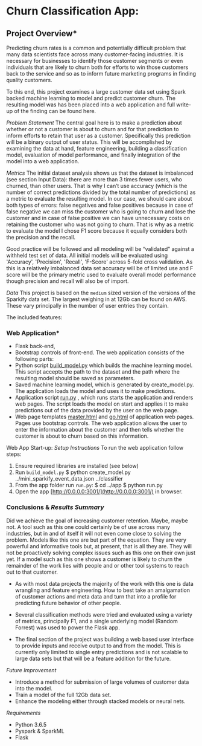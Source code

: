 # Churn Classification App:

## Project Overview*
Predicting churn rates is a common and potentially difficult problem that many data scientists face across many customer-facing industries. It is necessary for businesses to identify those customer segments or even individuals that are likely to churn both for efforts to win those customers back to the service and so as to inform future marketing programs in finding quality customers. 

To this end, this project examines a large customer data set using Spark backed machine learning to model and predict customer churn. The resulting model was has been placed into a web application and full write-up of the finding can be found here.

*Problem Statement*
The central goal here is to make a prediction about whether or not a customer is about to churn and for that prediction to inform efforts to retain that user as a customer. Specifically this prediction will be a binary output of user status. This will be accomplished by examining the data at hand, feature engineering, building a classification model, evaluation of model performance, and finally integration of the model into a web application.

*Metrics*
The initial dataset analysis shows us that the dataset is imbalanced (see section Input Data): there are more than 3 times fewer users, who churned, than other users. That is why I can’t use accuracy (which is the number of correct predictions divided by the total number of predictions) as a metric to evaluate the resulting model. In our case, we should care about both types of errors: false negatives and false positives because in case of false negative we can miss the customer who is going to churn and lose the customer and in case of false positive we can have unnecessary costs on retaining the customer who was not going to churn. That is why as a metric to evaluate the model I chose F1 score because it equally considers both the precision and the recall.

Good practice will be followed and all modeling will be “validated” against a withheld test set of data. All initial models will be evaluated using 'Accuracy', 'Precision', 'Recall', 'F-Score' across 5-fold cross validation. As this is a relatively imbalanced data set accuracy will be of limited use and F score will be the primary metric used to evaluate overall model performance though precision and recall will also be of import.


*Data*
This project is based on the `medium` sized version of the versions of the Sparkify data set. The largest weighing in at 12Gb can be found on AWS. These vary principally in the number of user entries they contain.

The included features:


### Web Application*
* Flask back-end,
* Bootstrap controls of front-end. The web application consists of the following parts:
* Python script [build_model.py]() which builds the machine learning model. This script accepts the path to the dataset and the path where the resulting model should be saved as parameters.
* Saved machine learning model, which is generated by create_model.py. The application loads the model and uses it to make predictions.
* Application script [run.py]() , which runs starts the application and renders web pages. The script loads the model on start and applies it to make predictions out of the data provided by the user on the web page.
* Web page templates [master.html]() and [go.html]() of application web pages. Pages use bootstrap controls. The web application allows the user to enter the information about the customer and then tells whether the customer is about to churn based on this information.

Web App Start-up:
*Setup Instructions*
To run the web application follow steps:
1. Ensure required libraries are installed (see below)
2. Run `build_model.py`
$ python create_model.py ../mini_sparkify_event_data.json ../classifier
3. From the app folder run `run.py`:
$ cd ../app
$ python run.py
4. Open the app [http://0.0.0.0:3001/](http://0.0.0.0:3001/) in browser.

### Conclusions & *Results Summary*
Did we achieve the goal of increasing customer retention. Maybe, maybe not. A tool such as this one could certainly be of use across many industries, but in and of itself it will not even come close to solving the problem. Models like this one are but part of the equation. They are very powerful and informative tools but, at present, that is all they are. They will not be proactively solving complex issues such as this one on their own just yet. If a model such as this one shows a customer is likely to churn the remainder of the work lies with people and or other tool systems to reach out to that customer.

* As with most data projects the majority of the work with this one is data wrangling and feature engineering. How to best take an amalgamation of customer actions and meta data and turn that into a profile for predicting future behavior of other people. 

* Several classification methods were tried and evaluated using a variety of metrics, principally F1, and a single underlying model (Random Forrest) was used to power the Flask app. 

* The final section of the project was building a web based user interface to provide inputs and receive output to and from the model. This is currently only limited to single entry predictions and is not scalable to large data sets but that will be a feature addition for the future. 

*Future Improvement*

* Introduce a method for submission of large volumes of customer data into the model. 
* Train a model of the full 12Gb data set.
* Enhance the modeling either through stacked models or neural nets.


*Requirements*
* Python 3.6.5
* Pyspark & SparkML
* Flask